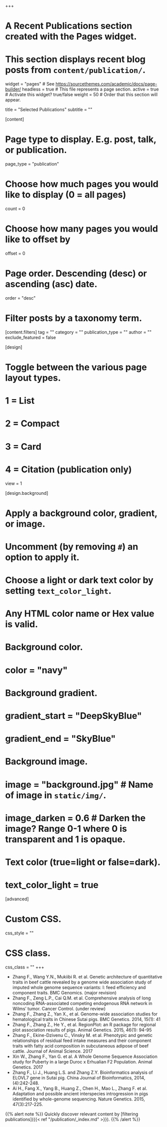 +++
# A Recent Publications section created with the Pages widget.
# This section displays recent blog posts from `content/publication/`.

widget = "pages"  # See https://sourcethemes.com/academic/docs/page-builder/
headless = true  # This file represents a page section.
active = true  # Activate this widget? true/false
weight = 50  # Order that this section will appear.

title = "Selected Publications"
subtitle = ""

[content]

  # Page type to display. E.g. post, talk, or publication.
  page_type = "publication"

  # Choose how much pages you would like to display (0 = all pages)
  count = 0

  # Choose how many pages you would like to offset by
  offset = 0

  # Page order. Descending (desc) or ascending (asc) date.
  order = "desc"

  # Filter posts by a taxonomy term.
  [content.filters]
    tag = ""
    category = ""
    publication_type = ""
    author = ""
    exclude_featured = false

[design]

  # Toggle between the various page layout types.
  #   1 = List
  #   2 = Compact
  #   3 = Card
  #   4 = Citation (publication only)
  view = 1

[design.background]
  # Apply a background color, gradient, or image.
  #   Uncomment (by removing `#`) an option to apply it.
  #   Choose a light or dark text color by setting `text_color_light`.
  #   Any HTML color name or Hex value is valid.

  # Background color.
  # color = "navy"

  # Background gradient.
  # gradient_start = "DeepSkyBlue"
  # gradient_end = "SkyBlue"

  # Background image.
  # image = "background.jpg"  # Name of image in `static/img/`.
  # image_darken = 0.6  # Darken the image? Range 0-1 where 0 is transparent and 1 is opaque.

  # Text color (true=light or false=dark).
  # text_color_light = true  

[advanced]
 # Custom CSS. 
 css_style = ""

 # CSS class.
 css_class = ""
+++


- Zhang F., Wang Y.N., Mukiibi R. et al. Genetic architecture of quantitative traits in beef cattle revealed by a genome wide association study of imputed whole genome sequence variants: I: feed efficiency and component traits. BMC Genomics. (major revision)
- Zhang F., Zeng L.P., Cai Q.M. et al. Comprehensive analysis of long noncoding RNA-associated competing endogenous RNA network in Wilms’ tumor. Cancer Control. (under review)
- Zhang F., Zhang Z., Yan X., et al. Genome-wide association studies for hematological traits in Chinese Sutai pigs. BMC Genetics. 2014, 15(1): 41
- Zhang F., Zhang Z., He Y., et al. RegionPlot: an R package for regional plot association results of pigs. Animal Genetics. 2015, 46(1): 94-95 
- Zhang F., Ekine-Dzivenu C., Vinsky M. et al. Phenotypic and genetic relationships of residual feed intake measures and their component traits with fatty acid composition in subcutaneous adipose of beef cattle. Journal of Animal Science. 2017 
- Xin W., Zhang F., Yan G. et al. A Whole Genome Sequence Association study for Puberty in a large Duroc x Erhualian F2 Population. Animal Genetics. 2017 
- Zhang F., Li J., Huang L.S. and Zhang Z.Y. Bioinformatics analysis of ELOVL7 gene in Sutai pig. China Journal of Bioinformatics, 2014, (4):242-248. 
- Ai H., Fang X., Yang B., Huang Z., Chen H., Mao L., Zhang F. et al. Adaptation and possible ancient interspecies introgression in pigs identified by whole-genome sequencing. Nature Genetics. 2015, 47(3):217-225. 

{{% alert note %}}
Quickly discover relevant content by [filtering publications]({{< ref "/publication/_index.md" >}}).
{{% /alert %}}